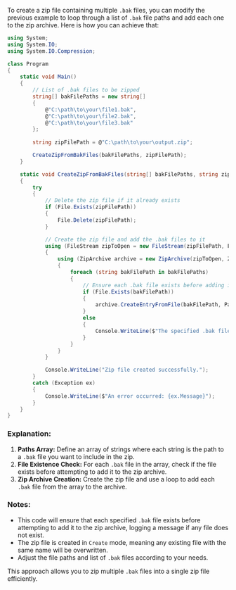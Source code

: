 To create a zip file containing multiple `.bak` files, you can modify the previous example to loop through a list of `.bak` file paths and add each one to the zip archive. Here is how you can achieve that:

```csharp
using System;
using System.IO;
using System.IO.Compression;

class Program
{
    static void Main()
    {
        // List of .bak files to be zipped
        string[] bakFilePaths = new string[]
        {
            @"C:\path\to\your\file1.bak",
            @"C:\path\to\your\file2.bak",
            @"C:\path\to\your\file3.bak"
        };
        
        string zipFilePath = @"C:\path\to\your\output.zip";

        CreateZipFromBakFiles(bakFilePaths, zipFilePath);
    }

    static void CreateZipFromBakFiles(string[] bakFilePaths, string zipFilePath)
    {
        try
        {
            // Delete the zip file if it already exists
            if (File.Exists(zipFilePath))
            {
                File.Delete(zipFilePath);
            }

            // Create the zip file and add the .bak files to it
            using (FileStream zipToOpen = new FileStream(zipFilePath, FileMode.Create))
            {
                using (ZipArchive archive = new ZipArchive(zipToOpen, ZipArchiveMode.Create))
                {
                    foreach (string bakFilePath in bakFilePaths)
                    {
                        // Ensure each .bak file exists before adding it
                        if (File.Exists(bakFilePath))
                        {
                            archive.CreateEntryFromFile(bakFilePath, Path.GetFileName(bakFilePath));
                        }
                        else
                        {
                            Console.WriteLine($"The specified .bak file does not exist: {bakFilePath}");
                        }
                    }
                }
            }

            Console.WriteLine("Zip file created successfully.");
        }
        catch (Exception ex)
        {
            Console.WriteLine($"An error occurred: {ex.Message}");
        }
    }
}
```

### Explanation:
1. **Paths Array:** Define an array of strings where each string is the path to a `.bak` file you want to include in the zip.
2. **File Existence Check:** For each `.bak` file in the array, check if the file exists before attempting to add it to the zip archive.
3. **Zip Archive Creation:** Create the zip file and use a loop to add each `.bak` file from the array to the archive.

### Notes:
- This code will ensure that each specified `.bak` file exists before attempting to add it to the zip archive, logging a message if any file does not exist.
- The zip file is created in `Create` mode, meaning any existing file with the same name will be overwritten.
- Adjust the file paths and list of `.bak` files according to your needs.

This approach allows you to zip multiple `.bak` files into a single zip file efficiently.